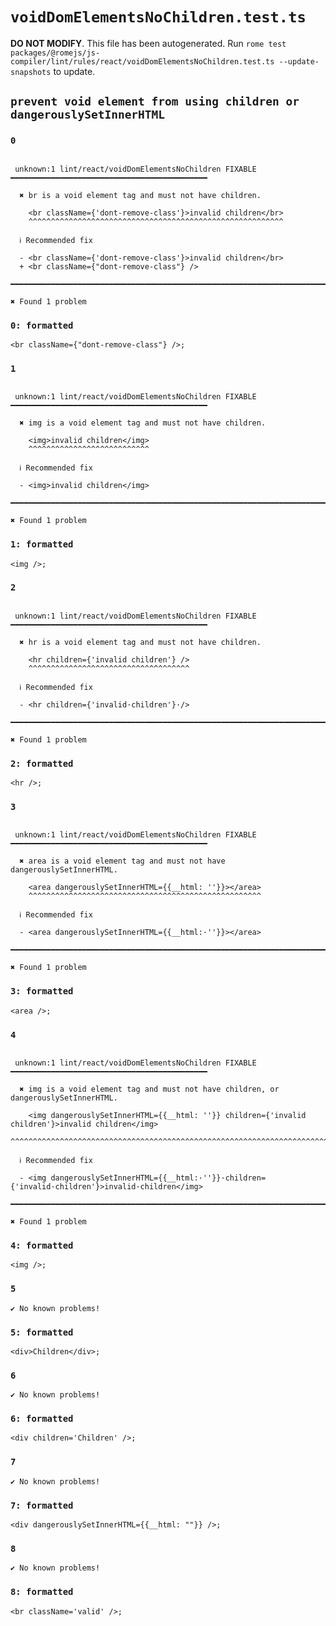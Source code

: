 # `voidDomElementsNoChildren.test.ts`

**DO NOT MODIFY**. This file has been autogenerated. Run `rome test packages/@romejs/js-compiler/lint/rules/react/voidDomElementsNoChildren.test.ts --update-snapshots` to update.

## `prevent void element from using children or dangerouslySetInnerHTML`

### `0`

```

 unknown:1 lint/react/voidDomElementsNoChildren FIXABLE ━━━━━━━━━━━━━━━━━━━━━━━━━━━━━━━━━━━━━━━━━━━━

  ✖ br is a void element tag and must not have children.

    <br className={'dont-remove-class'}>invalid children</br>
    ^^^^^^^^^^^^^^^^^^^^^^^^^^^^^^^^^^^^^^^^^^^^^^^^^^^^^^^^^

  ℹ Recommended fix

  - <br className={'dont-remove-class'}>invalid children</br>
  + <br className={"dont-remove-class"} />

━━━━━━━━━━━━━━━━━━━━━━━━━━━━━━━━━━━━━━━━━━━━━━━━━━━━━━━━━━━━━━━━━━━━━━━━━━━━━━━━━━━━━━━━━━━━━━━━━━━━

✖ Found 1 problem

```

### `0: formatted`

```
<br className={"dont-remove-class"} />;

```

### `1`

```

 unknown:1 lint/react/voidDomElementsNoChildren FIXABLE ━━━━━━━━━━━━━━━━━━━━━━━━━━━━━━━━━━━━━━━━━━━━

  ✖ img is a void element tag and must not have children.

    <img>invalid children</img>
    ^^^^^^^^^^^^^^^^^^^^^^^^^^^

  ℹ Recommended fix

  - <img>invalid children</img>

━━━━━━━━━━━━━━━━━━━━━━━━━━━━━━━━━━━━━━━━━━━━━━━━━━━━━━━━━━━━━━━━━━━━━━━━━━━━━━━━━━━━━━━━━━━━━━━━━━━━

✖ Found 1 problem

```

### `1: formatted`

```
<img />;

```

### `2`

```

 unknown:1 lint/react/voidDomElementsNoChildren FIXABLE ━━━━━━━━━━━━━━━━━━━━━━━━━━━━━━━━━━━━━━━━━━━━

  ✖ hr is a void element tag and must not have children.

    <hr children={'invalid children'} />
    ^^^^^^^^^^^^^^^^^^^^^^^^^^^^^^^^^^^^

  ℹ Recommended fix

  - <hr children={'invalid·children'}·/>

━━━━━━━━━━━━━━━━━━━━━━━━━━━━━━━━━━━━━━━━━━━━━━━━━━━━━━━━━━━━━━━━━━━━━━━━━━━━━━━━━━━━━━━━━━━━━━━━━━━━

✖ Found 1 problem

```

### `2: formatted`

```
<hr />;

```

### `3`

```

 unknown:1 lint/react/voidDomElementsNoChildren FIXABLE ━━━━━━━━━━━━━━━━━━━━━━━━━━━━━━━━━━━━━━━━━━━━

  ✖ area is a void element tag and must not have dangerouslySetInnerHTML.

    <area dangerouslySetInnerHTML={{__html: ''}}></area>
    ^^^^^^^^^^^^^^^^^^^^^^^^^^^^^^^^^^^^^^^^^^^^^^^^^^^^

  ℹ Recommended fix

  - <area dangerouslySetInnerHTML={{__html:·''}}></area>

━━━━━━━━━━━━━━━━━━━━━━━━━━━━━━━━━━━━━━━━━━━━━━━━━━━━━━━━━━━━━━━━━━━━━━━━━━━━━━━━━━━━━━━━━━━━━━━━━━━━

✖ Found 1 problem

```

### `3: formatted`

```
<area />;

```

### `4`

```

 unknown:1 lint/react/voidDomElementsNoChildren FIXABLE ━━━━━━━━━━━━━━━━━━━━━━━━━━━━━━━━━━━━━━━━━━━━

  ✖ img is a void element tag and must not have children, or dangerouslySetInnerHTML.

    <img dangerouslySetInnerHTML={{__html: ''}} children={'invalid children'}>invalid children</img>
    ^^^^^^^^^^^^^^^^^^^^^^^^^^^^^^^^^^^^^^^^^^^^^^^^^^^^^^^^^^^^^^^^^^^^^^^^^^^^^^^^^^^^^^^^^^^^^^^^

  ℹ Recommended fix

  - <img dangerouslySetInnerHTML={{__html:·''}}·children={'invalid·children'}>invalid·children</img>

━━━━━━━━━━━━━━━━━━━━━━━━━━━━━━━━━━━━━━━━━━━━━━━━━━━━━━━━━━━━━━━━━━━━━━━━━━━━━━━━━━━━━━━━━━━━━━━━━━━━

✖ Found 1 problem

```

### `4: formatted`

```
<img />;

```

### `5`

```
✔ No known problems!

```

### `5: formatted`

```
<div>Children</div>;

```

### `6`

```
✔ No known problems!

```

### `6: formatted`

```
<div children='Children' />;

```

### `7`

```
✔ No known problems!

```

### `7: formatted`

```
<div dangerouslySetInnerHTML={{__html: ""}} />;

```

### `8`

```
✔ No known problems!

```

### `8: formatted`

```
<br className='valid' />;

```
